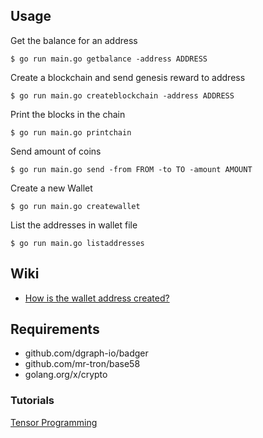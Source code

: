 ## Usage
Get the balance for an address
```
$ go run main.go getbalance -address ADDRESS
```

Create a blockchain and send genesis reward to address
```
$ go run main.go createblockchain -address ADDRESS
```

Print the blocks in the chain
```
$ go run main.go printchain
```

Send amount of coins
```
$ go run main.go send -from FROM -to TO -amount AMOUNT
```

Create a new Wallet
```
$ go run main.go createwallet
```

List the addresses in wallet file
```
$ go run main.go listaddresses
```

## Wiki
- [How is the wallet address created?](https://github.com/ibrahimsn98/blockchain-in-go/wiki/How-is-the-wallet-address-created%3F)


## Requirements
- github.com/dgraph-io/badger
- github.com/mr-tron/base58
- golang.org/x/crypto


### Tutorials
[Tensor Programming](https://www.youtube.com/channel/UCYqCZOwHbnPwyjawKfE21wg)